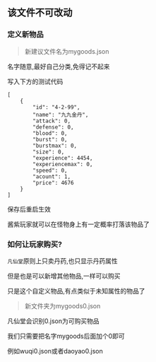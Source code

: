 ## 该文件不可改动

### 定义新物品

>新建议文件名为mygoods.json   

名字随意,最好自己分类,免得记不起来    

写入下方的测试代码
```
[
    {
        "id": "4-2-99",
        "name": "九九金丹",
        "attack": 0,
        "defense": 0,
        "blood": 0,
        "burst": 0,
        "burstmax": 0,
        "size": 0,
        "experience": 4454,
        "experiencemax": 0,
        "speed": 0,
        "acount": 1,
        "price": 4676
    }
]
```
保存后重启生效  

酱紫玩家就可以在怪物身上有一定概率打落该物品了

### 如何让玩家购买?

`凡仙堂`原则上只卖丹药,也只显示丹药属性

但是也是可以新增其他物品,一样可以购买

只是这个自定义物品,有点类似于未知属性的物品了

>新文件夹为mygoods0.json

凡仙堂会识别0.json为可购买物品

我们只需要把名字mygoods后面加个0即可

例如wuqi0.json或者daoyao0.json